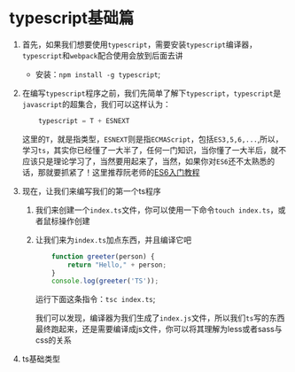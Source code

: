 
# typescript基础篇

1. 首先，如果我们想要使用`typescript`，需要安装`typescript`编译器，`typescript`和`webpack`配合使用会放到后面去讲

    + 安装：`npm install -g typescript`;

2. 在编写`typescript`程序之前，我们先简单了解下`typescript`，`typescript`是`javascript`的超集合，我们可以这样认为：

    ```ts
        typescript = T + ESNEXT
    ```

    这里的`T`，就是指类型，`ESNEXT`则是指`ECMAScript`，包括`ES3,5,6,...`,所以，学习`ts`，其实你已经懂了一大半了，任何一门知识，当你懂了一大半后，就不应该只是理论学习了，当然要用起来了，当然，如果你对`ES6`还不太熟悉的话，那就要抓紧了！这里推荐阮老师的[ES6入门教程](https://es6.ruanyifeng.com/)

3. 现在，让我们来编写我们的第一个ts程序

    1. 我们来创建一个`index.ts`文件，你可以使用一下命令`touch index.ts`，或者鼠标操作创建

    2. 让我们来为`index.ts`加点东西，并且编译它吧

        ```ts
            function greeter(person) {
                return "Hello," + person;
            }
            console.log(greeter('TS'));
        ```

        运行下面这条指令：`tsc index.ts`;

        我们可以发现，编译器为我们生成了`index.js`文件，所以我们`ts`写的东西最终跑起来，还是需要编译成js文件，你可以将其理解为less或者sass与css的关系

4. ts基础类型
